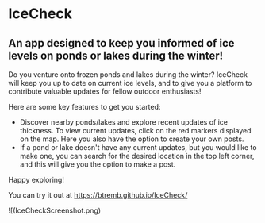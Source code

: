 # IceCheck

## An app designed to keep you informed of ice levels on ponds or lakes during the winter!

Do you venture onto frozen ponds and lakes during the winter? IceCheck will keep you up to date on current ice levels, and to give you a platform to contribute valuable updates for fellow outdoor enthusiasts!

Here are some key features to get you started:
* Discover nearby ponds/lakes and explore recent updates of ice thickness. To view current updates, click on the red markers displayed on the map. Here you also have the option to create your own posts.
* If a pond or lake doesn't have any current updates, but you would like to make one, you can search for the desired location in the top left corner, and this will give you the option to make a post.
  
Happy exploring!

You can try it out at https://btremb.github.io/IceCheck/



![(IceCheckScreenshot.png)


